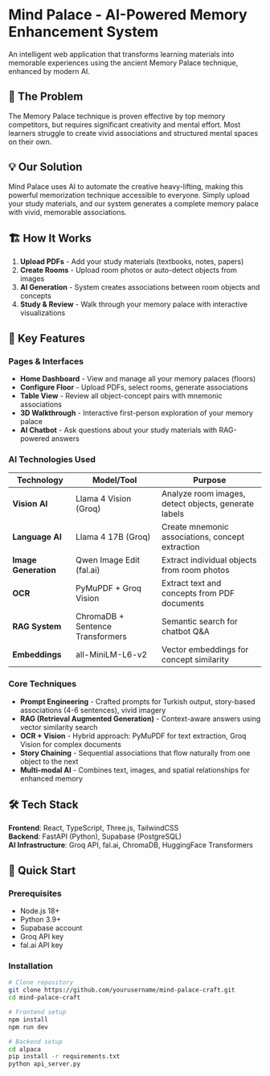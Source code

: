 # Mind Palace - AI-Powered Memory Enhancement System

An intelligent web application that transforms learning materials into memorable experiences using the ancient Memory Palace technique, enhanced by modern AI.

## 🎯 The Problem

The Memory Palace technique is proven effective by top memory competitors, but requires significant creativity and mental effort. Most learners struggle to create vivid associations and structured mental spaces on their own.

## 💡 Our Solution

Mind Palace uses AI to automate the creative heavy-lifting, making this powerful memorization technique accessible to everyone. Simply upload your study materials, and our system generates a complete memory palace with vivid, memorable associations.

## 🏗️ How It Works

1. **Upload PDFs** - Add your study materials (textbooks, notes, papers)
2. **Create Rooms** - Upload room photos or auto-detect objects from images
3. **AI Generation** - System creates associations between room objects and concepts
4. **Study & Review** - Walk through your memory palace with interactive visualizations

## 🌟 Key Features

### Pages & Interfaces
- **Home Dashboard** - View and manage all your memory palaces (floors)
- **Configure Floor** - Upload PDFs, select rooms, generate associations
- **Table View** - Review all object-concept pairs with mnemonic associations
- **3D Walkthrough** - Interactive first-person exploration of your memory palace
- **AI Chatbot** - Ask questions about your study materials with RAG-powered answers

### AI Technologies Used

| Technology | Model/Tool | Purpose |
|------------|------------|---------|
| **Vision AI** | Llama 4 Vision (Groq) | Analyze room images, detect objects, generate labels |
| **Language AI** | Llama 4 17B (Groq) | Create mnemonic associations, concept extraction |
| **Image Generation** | Qwen Image Edit (fal.ai) | Extract individual objects from room photos |
| **OCR** | PyMuPDF + Groq Vision | Extract text and concepts from PDF documents |
| **RAG System** | ChromaDB + Sentence Transformers | Semantic search for chatbot Q&A |
| **Embeddings** | all-MiniLM-L6-v2 | Vector embeddings for concept similarity |

### Core Techniques

- **Prompt Engineering** - Crafted prompts for Turkish output, story-based associations (4-6 sentences), vivid imagery
- **RAG (Retrieval Augmented Generation)** - Context-aware answers using vector similarity search
- **OCR + Vision** - Hybrid approach: PyMuPDF for text extraction, Groq Vision for complex documents
- **Story Chaining** - Sequential associations that flow naturally from one object to the next
- **Multi-modal AI** - Combines text, images, and spatial relationships for enhanced memory

## 🛠️ Tech Stack

**Frontend**: React, TypeScript, Three.js, TailwindCSS  
**Backend**: FastAPI (Python), Supabase (PostgreSQL)  
**AI Infrastructure**: Groq API, fal.ai, ChromaDB, HuggingFace Transformers  

## 🚀 Quick Start

### Prerequisites
- Node.js 18+
- Python 3.9+
- Supabase account
- Groq API key
- fal.ai API key

### Installation

```bash
# Clone repository
git clone https://github.com/yourusername/mind-palace-craft.git
cd mind-palace-craft

# Frontend setup
npm install
npm run dev

# Backend setup
cd alpaca
pip install -r requirements.txt
python api_server.py

